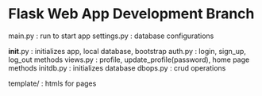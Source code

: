 # Flask Web App Development Branch

main.py     : run to start app
settings.py : database configurations

__init__.py : initializes app, local database, bootstrap
auth.py     : login, sign_up, log_out methods
views.py    : profile, update_profile(password), home page methods
initdb.py   : initializes database
dbops.py    : crud operations

template/   : htmls for pages
